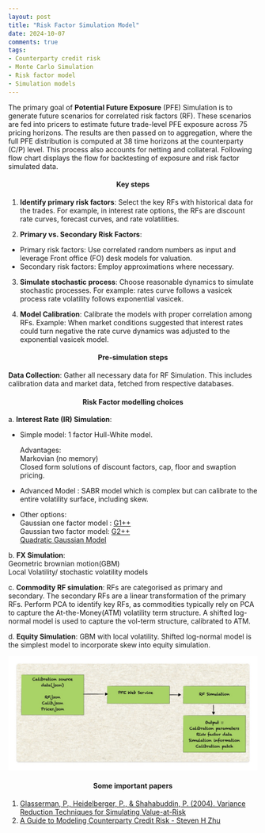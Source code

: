 ```yaml
---
layout: post
title: "Risk Factor Simulation Model"
date: 2024-10-07
comments: true
tags:
- Counterparty credit risk
- Monte Carlo Simulation
- Risk factor model
- Simulation models
---
```


The primary goal of **Potential Future Exposure** (PFE) Simulation is to generate future scenarios for correlated risk factors (RF). These scenarios are fed into pricers to estimate future trade-level PFE exposure across 75 pricing horizons. The results are then passed on to aggregation, where the full PFE distribution is computed at 38 time horizons at the counterparty (C/P) level. This process also accounts for netting and collateral. 
Following flow chart displays the flow for backtesting of exposure and risk factor simulated data. 


<h4 style="text-align: center;"><strong>Key steps</strong></h4>

1. **Identify primary risk factors**: Select the key RFs with historical data for the trades. For example, in interest rate options, the RFs are discount rate curves, forecast curves, and rate volatilities.
    
2. **Primary vs. Secondary Risk Factors**:
  - Primary risk factors: Use correlated random numbers as input and leverage Front office (FO) desk models for valuation.
  - Secondary risk factors: Employ approximations where necessary. 

3. **Simulate stochastic process**: Choose reasonable dynamics to simulate stochastic processes. For example:
rates curve follows a vasicek process 
rate volatility follows exponential vasicek.

4. **Model Calibration**: Calibrate the models with proper correlation among RFs. Example: When market conditions suggested that interest rates could turn negative the rate curve dynamics was adjusted to the exponential vasicek model.



<h4 style="text-align: center;"><strong>Pre-simulation steps</strong></h4>

 **Data Collection**: Gather all necessary data for RF Simulation. This includes calibration data and market data, fetched from respective databases. 

<h4 style="text-align: center;"><strong> Risk Factor modelling choices </strong></h4>

a. **Interest Rate (IR) Simulation**:

- Simple model: 1 factor Hull-White model.

     Advantages:  
       Markovian (no memory)  
       Closed form solutions of discount factors, cap, floor and swaption pricing. 

- Advanced Model : SABR model which is complex but can calibrate to the entire volatility surface, including skew.
- Other options:  
    Gaussian one factor model : [G1++](https://onlinelibrary.wiley.com/doi/10.5402/2012/673607)     
    Gaussian two factor model: [G2++](https://onlinelibrary.wiley.com/doi/10.5402/2012/673607)       
    [Quadratic Gaussian Model](https://www.oreilly.com/library/view/encyclopedia-of-quantitative/9780470057568/ChapterQ.html)    

b. **FX Simulation**:   
   Geometric brownian motion(GBM)  
   Local Volatility/ stochastic volatility models  

c. **Commodity RF simulation**: RFs are categorised as primary and secondary. The secondary RFs are a linear transformation of the primary RFs. Perform PCA to identify key RFs, as commodities typically rely on PCA to capture the At-the-Money(ATM) volatility term structure. A shifted log-normal model is used to capture the vol-term structure, calibrated to ATM.


d. **Equity Simulation**: GBM with local volatility. Shifted log-normal model is the simplest model to incorporate skew into equity simulation.

<img src="https://raw.githubusercontent.com/seepls/seepls.github.io/main/img/Rf%20flow.jpg" alt="Risk Factor data flow" style="max-width:100%; height:auto;">

<h4 style="text-align: center;"><strong>Some important papers</strong></h4>  

1. [Glasserman, P., Heidelberger, P., & Shahabuddin, P. (2004). Variance Reduction Techniques for Simulating Value-at-Risk](https://pubsonline.informs.org/doi/abs/10.1287/mnsc.46.10.1349.12274)  
2. [A Guide to Modeling Counterparty Credit Risk - Steven H Zhu](https://papers.ssrn.com/sol3/papers.cfm?abstract_id=1032522)

























